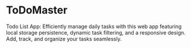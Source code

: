 # ToDoMaster
Todo List App: Efficiently manage daily tasks with this web app featuring local storage persistence, dynamic task filtering, and a responsive design. Add, track, and organize your tasks seamlessly.
